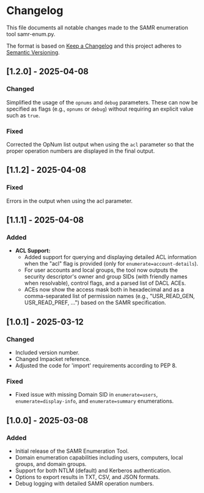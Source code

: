 # Changelog

This file documents all notable changes made to the SAMR enumeration tool samr-enum.py.

The format is based on [Keep a Changelog](https://keepachangelog.com/en/1.0.0/) and this project adheres to [Semantic Versioning](https://semver.org/).

## [1.2.0] - 2025-04-08
### Changed
  Simplified the usage of the `opnums` and `debug` parameters. These can now be specified as flags (e.g., `opnums` or `debug`) without requiring an explicit value such as `true`.

### Fixed
  Corrected the OpNum list output when using the `acl` parameter so that the proper operation numbers are displayed in the final output.

## [1.1.2] - 2025-04-08
### Fixed
  Errors in the output when using the acl parameter.
 
## [1.1.1] - 2025-04-08
### Added
- **ACL Support:**  
  - Added support for querying and displaying detailed ACL information when the "acl" flag is provided (only for `enumerate=account-details`).
  - For user accounts and local groups, the tool now outputs the security descriptor's owner and group SIDs (with friendly names when resolvable), control flags, and a parsed list of DACL ACEs.
  - ACEs now show the access mask both in hexadecimal and as a comma-separated list of permission names (e.g., "USR_READ_GEN, USR_READ_PREF, ...") based on the SAMR specification.

## [1.0.1] - 2025-03-12
### Changed
- Included version number.
- Changed Impacket reference.
- Adjusted the code for 'import' requirements according to PEP 8.

### Fixed
- Fixed issue with missing Domain SID in `enumerate=users`, `enumerate=display-info`, and `enumerate=summary` enumerations.

## [1.0.0] - 2025-03-08
### Added
- Initial release of the SAMR Enumeration Tool.
- Domain enumeration capabilities including users, computers, local groups, and domain groups.
- Support for both NTLM (default) and Kerberos authentication.
- Options to export results in TXT, CSV, and JSON formats.
- Debug logging with detailed SAMR operation numbers.
